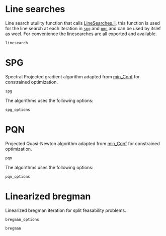 ```@contents
```

# Line searches

Line search utuility function that calls [LineSearches.jl](https://github.com/JuliaNLSolvers/LineSearches.jl), this function is used for the line search at each iteration in [`spg`](@ref) and [`pqn`](@ref) and can be used by itslef as weel. For convenience the linesearches are all exported and available.

```@docs
linesearch
```

# SPG

Spectral Projected gradient algorithm adapted from [min_Conf](https://www.cs.ubc.ca/~schmidtm/Software/minConf.html) for constrained optimization.

```@docs
spg
```

The algorithms uses the following options:

```@docs
spg_options
```


# PQN

Projected Quasi-Newton algorithm adapted from [min_Conf](https://www.cs.ubc.ca/~schmidtm/Software/minConf.html) for constrained optimization.

```@docs
pqn
```

The algorithms uses the following options:

```@docs
pqn_options
```

# Linearized bregman

Linearized bregman iteration for split feasability problems.

```@docs
bregman_options
```

```@docs
bregman
```
